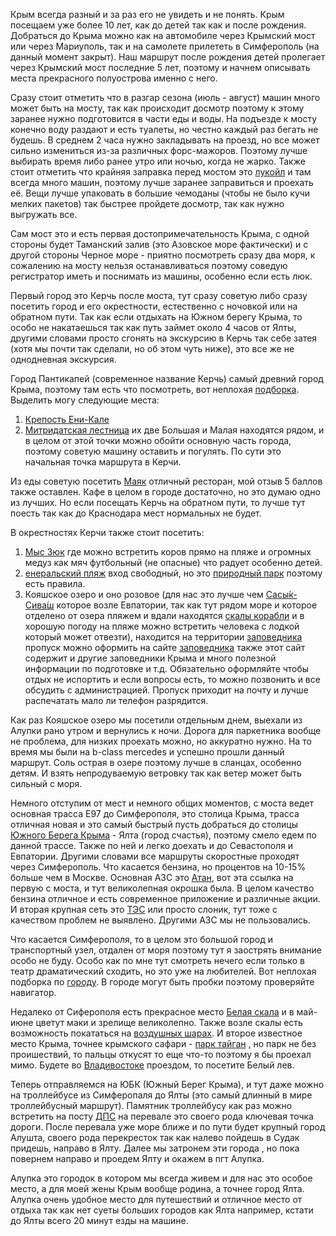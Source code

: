 Крым всегда разный и за раз его не увидеть и не понять. Крым посещаем уже более 10 лет, как до детей так как и после рождения. Добраться до Крыма можно как на автомобиле через Крымский мост или через Мариуполь, так и на самолете прилететь в Симферополь (на данный момент закрыт). Наш маршрут после рождения детей пролегает через Крымский мост последние 5 лет, поэтому и начнем описывать места прекрасного полуострова именно с него. 

Сразу стоит отметить что в разгар сезона (июль - август) машин много может быть на мосту, так как происходит досмотр поэтому к этому заранее нужно подготовится в части еды и воды. На подъезде к мосту конечно воду раздают и есть туалеты, но честно каждый раз бегать не будешь. В среднем 2 часа нужно закладывать на проезд, но все может сильно измениться из-за различных форс-мажоров. Поэтому лучше выбирать время либо ранее утро или ночью,  когда не жарко. Также стоит отметить что крайняя заправка перед мостом это [лукойл](https://yandex.ru/maps/-/CHAKmO1M) и там всегда много машин, поэтому лучше заранее заправиться и проехать её. Вещи лучше упаковать в большие чемоданы (чтобы не было кучи мелких пакетов) так быстрее пройдете досмотр, так как нужно выгружать все. 

Сам мост это и есть первая достопримечательность Крыма, с одной стороны будет Таманский залив (это Азовское море фактически) и с другой стороны Черное море - приятно посмотреть сразу два моря, к сожалению на мосту нельзя останавливаться  поэтому  соведую регистратор иметь и поснимать из машины, особенно если есть люк. 

Первый город это Керчь после моста, тут сразу советую либо сразу посетить город и его окрестности, естественно с ночовкой или на обратном пути. Так как если отдыхать на Южном берегу Крыма, то особо не накатаешься так как путь займет около 4 часов от Ялты, другими словами просто сгонять на экскурсию в Керчь так себе затея (хотя мы почти так сделали, но об этом чуть ниже), это все же не однодневная экскурсия. 

Город Пантикапей (современное название Керчь) самый древний город Крыма, поэтому там есть что посмотреть, вот неплохая [подборка](https://yandex.ru/maps/discovery/podborka_chto-posmotret-dostoprimechatel-nosti_kerch-11464/?ll=36.528397%2C45.311231&z=12). Выделить могу следующие места:
1. [Крепость Ени-Кале](https://yandex.ru/maps/-/CHAKaNk1)
2. [Митридатская лестница](https://yandex.ru/maps/-/CHAKaSmn) их две Большая и Малая находятся рядом,  и в целом от этой точки можно обойти основную часть города, поэтому советую машину оставить и погулять. По сути это начальная точка маршрута в Керчи.

Из еды советую посетить [Маяк](https://yandex.ru/maps/-/CHAKa24g) отличный ресторан, мой отзыв 5 баллов также оставлен. Кафе в целом в городе достаточно, но это думаю одно из лучших. Но если посещать Керчь на обратном пути, то лучше тут поесть так как до Краснодара мест нормальных не будет. 

В окрестностях Керчи также стоит посетить:
1. [Мыс Зюк](https://yandex.ru/maps/-/CHAKeBKG)  где можно встретить коров прямо на пляже  и огромных медуз как мяч футбольный (не опасные)  что радует особенно детей.
2. [енеральский пляж](https://yandex.ru/maps/-/CHAKiGNR) вход свободный, но это [природный парк](https://xn----ttbgfagjn8f.xn--p1ai/oopt-rk-3/2017-07-11-07-15-52/) поэтому есть правила. 
3. Кояшское озеро и оно розовое (для нас это лучше чем [Сасы́к-Сива́ш](https://ru.wikipedia.org/wiki/%D0%A1%D0%B0%D1%81%D1%8B%D0%BA) которое возле Евпатории,  так как тут рядом море и которое отделено от озера пляжем и вдали находятся [скалы корабли](https://yandex.ru/maps/-/CHAKiR0u) и в хорошую погоду на пляже можно встретить человека с лодкой который может отвезти), находится на территории [заповедника](https://yandex.ru/maps/-/CHAKeV-x) пропуск можно оформить на сайте [заповедника](https://zapovedcrimea.ru/opukskiy) также этот сайт содержит и другие заповедники Крыма и много полезной информации по подготовке и т.д. Обязательно оформляйте чтобы отдых не испортить и если вопросы есть, то можно позвонить и все обсудить с администрацией. Пропуск приходит на почту и лучше распечатать мало ли телефон разрядится.

Как раз Кояшское озеро мы посетили отдельным днем, выехали из Алупки рано утром и вернулись к ночи. Дорога для паркетника вообще не проблема, для низких проехать можно, но аккуратно нужно. На то время мы были на b-class mercedes и успешно прошли данный маршрут. Соль острая в озере поэтому лучше в сланцах, особенно детям. И взять непродуваемую ветровку так как ветер может быть сильный с моря. 

Немного отступим от мест и немного общих моментов, с моста ведет основная трасса E97 до Симферополя, это столица Крыма, трасса отличная новая и это самый быстрый пусть добраться до столицы [Южного Берега Крыма](https://ru.wikipedia.org/wiki/%D0%AE%D0%B6%D0%BD%D1%8B%D0%B9_%D0%B1%D0%B5%D1%80%D0%B5%D0%B3_%D0%9A%D1%80%D1%8B%D0%BC%D0%B0) - Ялта (город счастья), поэтому смело едем по данной трассе. Также по ней и легко доехать и до Севастополя и Евпатории. Другими словами все маршруты скоростные проходят через Симферополь.  Что касается бензина, но процентов на 10-15% больше чем в Москве.  Основная АЗС это [Атан](https://yandex.ru/maps/-/CHAKmD6R), вот эта ссылка на первую с моста, и тут великолепная окрошка была.  В целом качество бензина отличное и есть современное приложение и различные акции. И вторая крупная сеть это [ТЭС](https://yandex.ru/maps/-/CHAKqOkZ) или просто слоник, тут тоже с качеством проблем не выявлено. Другими АЗС мы не пользовались. 

Что касается Симферополя, то в целом это большой город и транспортный узел, отдален от моря поэтому тут я заострять внимание особо не буду. Особо как по мне тут смотреть нечего если только в театр драматический сходить, но это уже на любителей. Вот неплохая подборка по [городу](https://travel.yandex.ru/journal/dostoprimechatelnosti-simferopolya/). В городе могут быть пробки поэтому проверяйте навигатор.

Недалеко от Сиферополя есть прекрасное место [Белая скала](https://yandex.ru/maps/-/CHAKuYPi) и в май-июне цветут маки и зрелище великолепно. Также возле скалы есть возможность покататься на [воздушных шарах](https://turnado.net/ru/c-belaya-skala/a-flying/). И второе известное место Крыма, точнее крымского сафари - [парк тайган](https://park-taigan.ru/) , но парк не без проишествий, то пальцы откусят то еще что-то поэтому я бы проехал мимо. Будете во [Владивостоке](https://github.com/maksim-stsiapanau/travel/blob/main/Vladivostok_2024.md) проездом, то посетите Белый лев. 

Теперь отправляемся на ЮБК (Южный Берег Крыма), и тут даже можно на троллейбусе из Симферопаля до Ялты (это самый длинный в мире троллейбусный маршрут). Памятник троллейбусу как раз можно встретить на посту [ДПС](https://yandex.ru/maps/-/CHAKyBNf) на перевале это своего рода ключевая точка дороги. После перевала уже море ближе и по пути будет крупный город Алушта, своего рода перекресток так как налево пойдешь в Судак придешь, направо в Ялту. Далее мы затронем эти города , но пока повернем направо и проедем Ялту и окажем в  пгт Алупка. 

Алупка это городок в котором мы всегда живем и для нас это особое место, а для моей жены Крым вообще родина, а точнее город Ялта. Алупка очень удобное место для путешествий и отличное место от отдыха так как нет суеты больших городов как Ялта например, кстати до Ялты всего 20 минут езды на машине. 



















